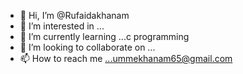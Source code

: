 - 👋 Hi, I’m @Rufaidakhanam
- 👀 I’m interested in ...
- 🌱 I’m currently learning ...c programming
- 💞️ I’m looking to collaborate on ...
- 📫 How to reach me ...ummekhanam65@gmail.com

<!---
Rufaidakhanam/Rufaidakhanam is a ✨ special ✨ repository because its `README.md` (this file) appears on your GitHub profile.
You can click the Preview link to take a look at your changes.
--->
